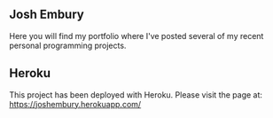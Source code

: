 ## Josh Embury

Here you will find my portfolio where I've posted several of my recent personal programming projects.

## Heroku
This project has been deployed with Heroku.
Please visit the page at: https://joshembury.herokuapp.com/
